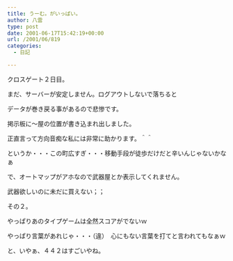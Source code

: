 ```yaml
---
title: うーむ。がいっぱい。
author: 八雲
type: post
date: 2001-06-17T15:42:19+00:00
url: /2001/06/819
categories:
  - 日記

---
```

クロスゲート２日目。
  
まだ、サーバーが安定しません。ログアウトしないで落ちると
  
データが巻き戻る事があるので悲惨です。
  
掲示板に～屋の位置が書き込まれ出しました。
  
正直言って方向音痴な私には非常に助かります。＾＾
  
というか・・・この町広すぎ・・・移動手段が徒歩だけだと辛いんじゃないかなぁ
  
で、オートマップがアホなので武器屋とか表示してくれません。
  
武器欲しいのに未だに買えない；；

その２。
  
やっぱりあのタイプゲームは全然スコアがでないｗ
  
やっぱり言葉があれじゃ・・・（違）　心にもない言葉を打てと言われてもなぁｗ
  
と、いやぁ、４４２はすごいやね。